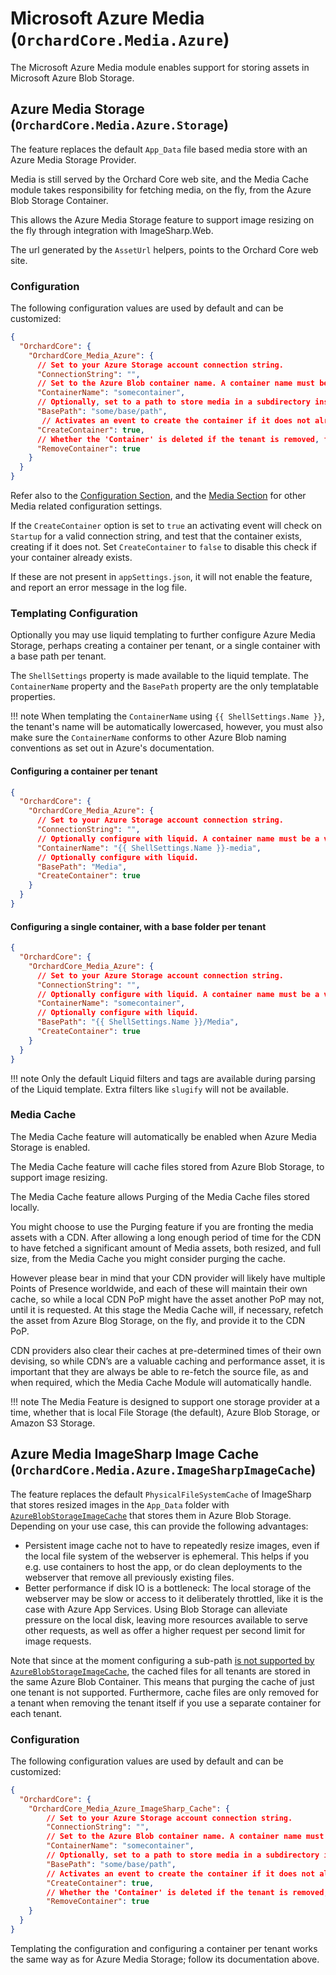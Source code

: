 # Microsoft Azure Media (`OrchardCore.Media.Azure`)

The Microsoft Azure Media module enables support for storing assets in Microsoft Azure Blob Storage.

## Azure Media Storage (`OrchardCore.Media.Azure.Storage`)

The feature replaces the default `App_Data` file based media store with an Azure Media Storage Provider.

Media is still served by the Orchard Core web site, and the Media Cache module takes responsibility for fetching media,
on the fly, from the Azure Blob Storage Container.

This allows the Azure Media Storage feature to support image resizing on the fly through integration with ImageSharp.Web.

The url generated by the `AssetUrl` helpers, points to the Orchard Core web site.

### Configuration

The following configuration values are used by default and can be customized:

```json
{
  "OrchardCore": {
    "OrchardCore_Media_Azure": {
      // Set to your Azure Storage account connection string.
      "ConnectionString": "", 
      // Set to the Azure Blob container name. A container name must be a valid DNS name and conform to Azure container naming rules eg. lowercase only.
      "ContainerName": "somecontainer",
      // Optionally, set to a path to store media in a subdirectory inside your container.
      "BasePath": "some/base/path",
       // Activates an event to create the container if it does not already exist.
      "CreateContainer": true,
      // Whether the 'Container' is deleted if the tenant is removed, false by default.
      "RemoveContainer": true
    }
  }
}
```

Refer also to the [Configuration Section](../../core/Configuration/README.md),
and the [Media Section](../Media/README.md) for other Media related configuration settings.

If the `CreateContainer` option is set to `true` an activating event will check on `Startup` for a
valid connection string, and test that the container exists, creating if it does not.
Set `CreateContainer` to `false` to disable this check if your container already exists.

If these are not present in `appSettings.json`, it will not enable the feature, and report an error message in the log file.

### Templating Configuration

Optionally you may use liquid templating to further configure Azure Media Storage, perhaps creating a container per tenant,
or a single container with a base path per tenant.

The `ShellSettings` property is made available to the liquid template.
The `ContainerName` property and the `BasePath` property are the only templatable properties.

!!! note
    When templating the `ContainerName`  using  `{{ ShellSettings.Name }}`, the tenant's name will be automatically lowercased, however, you must also make sure the `ContainerName` conforms to other Azure Blob naming conventions as set out in Azure's documentation.

#### Configuring a container per tenant

```json
{
  "OrchardCore": {
    "OrchardCore_Media_Azure": {
      // Set to your Azure Storage account connection string.
      "ConnectionString": "", 
      // Optionally configure with liquid. A container name must be a valid DNS name and conform to Azure container naming rules eg. lowercase only.
      "ContainerName": "{{ ShellSettings.Name }}-media",
      // Optionally configure with liquid.
      "BasePath": "Media",
      "CreateContainer": true
    }
  }
}
```

#### Configuring a single container, with a base folder per tenant

```json
{
  "OrchardCore": {
    "OrchardCore_Media_Azure": {
      // Set to your Azure Storage account connection string.
      "ConnectionString": "", 
      // Optionally configure with liquid. A container name must be a valid DNS name and conform to Azure container naming rules eg. lowercase only.
      "ContainerName": "somecontainer",
      // Optionally configure with liquid.
      "BasePath": "{{ ShellSettings.Name }}/Media",
      "CreateContainer": true
    }
  }
}
```

!!! note
    Only the default Liquid filters and tags are available during parsing of the Liquid template.
    Extra filters like `slugify` will not be available.

### Media Cache

The Media Cache feature will automatically be enabled when Azure Media Storage is enabled.

The Media Cache feature will cache files stored from Azure Blob Storage, to support image resizing.

The Media Cache feature allows Purging of the Media Cache files stored locally.

You might choose to use the Purging feature if you are fronting the media assets with a CDN.
After allowing a long enough period of time for the CDN to have fetched a significant amount of
Media assets, both resized, and full size, from the Media Cache you might consider purging the cache.

However please bear in mind that your CDN provider will likely have multiple Points of Presence
worldwide, and each of these will maintain their own cache, so while a local CDN PoP might have the asset
another PoP may not, until it is requested. At this stage the Media Cache will, if necessary, refetch the
asset from Azure Blog Storage, on the fly, and provide it to the CDN PoP.

CDN providers also clear their caches at pre-determined times of their own devising, so while CDN’s
are a valuable caching and performance asset, it is important that they are always be able to
re-fetch the source file, as and when required, which the Media Cache Module will automatically handle.

!!! note
    The Media Feature is designed to support one storage provider at a time, whether that is
    local File Storage (the default), Azure Blob Storage, or Amazon S3 Storage.

## Azure Media ImageSharp Image Cache (`OrchardCore.Media.Azure.ImageSharpImageCache`)

The feature replaces the default `PhysicalFileSystemCache` of ImageSharp that stores resized images in the `App_Data` folder with [`AzureBlobStorageImageCache`](https://docs.sixlabors.com/articles/imagesharp.web/imagecaches.html#azureblobstorageimagecache) that stores them in Azure Blob Storage. Depending on your use case, this can provide the following advantages:

- Persistent image cache not to have to repeatedly resize images, even if the local file system of the webserver is ephemeral. This helps if you e.g. use containers to host the app, or do clean deployments to the webserver that remove all previously existing files.
- Better performance if disk IO is a bottleneck: The local storage of the webserver may be slow or access to it deliberately throttled, like it is the case with Azure App Services. Using Blob Storage can alleviate pressure on the local disk, leaving more resources available to serve other requests, as well as offer a higher request per second limit for image requests.

Note that since at the moment configuring a sub-path [is not supported by `AzureBlobStorageImageCache`](https://github.com/SixLabors/ImageSharp.Web/discussions/351), the cached files for all tenants are stored in the same Azure Blob Container. This means that purging the cache of just one tenant is not supported. Furthermore, cache files are only removed for a tenant when removing the tenant itself if you use a separate container for each tenant.

### Configuration

The following configuration values are used by default and can be customized:

```json
{
  "OrchardCore": {
    "OrchardCore_Media_Azure_ImageSharp_Cache": {
        // Set to your Azure Storage account connection string.
        "ConnectionString": "", 
        // Set to the Azure Blob container name. A container name must be a valid DNS name and conform to Azure container naming rules eg. lowercase only.
        "ContainerName": "somecontainer",
        // Optionally, set to a path to store media in a subdirectory inside your container.
        "BasePath": "some/base/path",
        // Activates an event to create the container if it does not already exist.
        "CreateContainer": true,
        // Whether the 'Container' is deleted if the tenant is removed, false by default.
        "RemoveContainer": true
    }
  }
}
```

Templating the configuration and configuring a container per tenant works the same way as for Azure Media Storage; follow its documentation above.